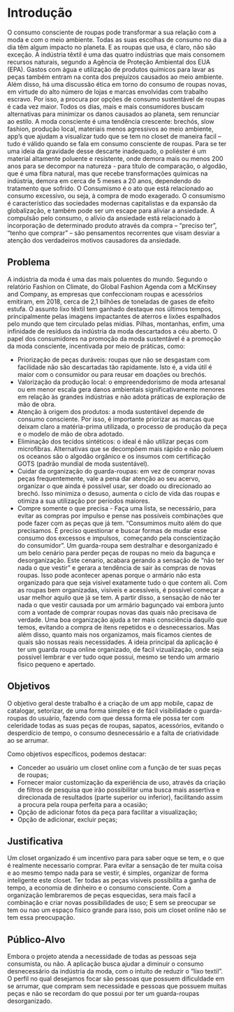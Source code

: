 # Introdução

  O consumo consciente de roupas pode transformar a sua relação com a moda e com o meio ambiente. Todas as suas escolhas de consumo no dia a dia têm algum impacto no planeta. E as roupas que usa, é claro, não são exceção.
  A indústria têxtil é uma das quatro indústrias que mais consomem recursos naturais, segundo a Agência de Proteção Ambiental dos EUA (EPA). Gastos com água e utilização de produtos químicos para lavar as peças também entram na conta dos prejuízos causados ao meio ambiente. Além disso, há uma discussão ética em torno do consumo de roupas novas, em virtude do alto número de lojas e marcas envolvidas com trabalho escravo.
  Por isso, a procura por opções de consumo sustentável de roupas é cada vez maior. Todos os dias, mais e mais consumidores buscam alternativas para minimizar os danos causados ao planeta, sem renunciar ao estilo. A moda consciente é uma tendência crescente: brechós, slow fashion, produção local, materiais menos agressivos ao meio ambiente, app’s que ajudam a visualizar tudo que se tem no closet de maneira facil – tudo é válido quando se fala em consumo consciente de roupas.
  Para se ter uma ideia da gravidade desse descarte inadequado, o poliéster é um material altamente poluente e resistente, onde demora mais ou menos 200 anos para se decompor na natureza - para título de comparação, o algodão, que é uma fibra natural, mas que recebe transformações químicas na indústria, demora em cerca de 5 meses a 20 anos, dependendo do tratamento que sofrido.
  O Consumismo é o ato que está relacionado ao consumo excessivo, ou seja, à compra de modo exagerado. O consumismo é característico das sociedades modernas capitalistas e da expansão da globalização, e também pode ser um escape para aliviar a ansiedade.
  A compulsão pelo consumo, o alívio da ansiedade está relacionado à incorporação de determinado produto através da compra – “preciso ter”, “tenho que comprar” – são pensamentos recorrentes que visam desviar a atenção dos verdadeiros motivos causadores da ansiedade.


## Problema
   A indústria da moda é uma das mais poluentes do mundo. Segundo o relatório Fashion on Climate, do Global Fashion Agenda com a McKinsey and Company, as empresas que confeccionam roupas e acessórios emitiram, em 2018, cerca de 2,1 bilhões de toneladas de gases de efeito estufa.
   O assunto lixo têxtil tem ganhado destaque nos últimos tempos, principalmente pelas imagens impactantes de aterros e lixões espalhados pelo mundo que tem circulado pelas mídias. Pilhas, montanhas, enfim, uma infinidade de resíduos da indústria da moda descartados a céu aberto. 
   O papel dos consumidores na promoção da moda sustentável é a promoção da moda consciente, incentivada por meio de práticas, como:
* Priorização de peças duráveis: roupas que não se desgastam com facilidade não são descartadas tão rapidamente. Isto é, a vida útil é maior com o consumidor ou para reusar em doações ou brechós.
* Valorização da produção local: o empreendedorismo de moda artesanal ou em menor escala gera danos ambientais significativamente menores em relação às grandes indústrias e não adota práticas de exploração de mão de obra.
* Atenção à origem dos produtos: a moda sustentável depende de consumo consciente. Por isso, é importante priorizar as marcas que deixam claro a matéria-prima utilizada, o processo de produção da peça e o modelo de mão de obra adotado.
* Eliminação dos tecidos sintéticos: o ideal é não utilizar peças com microfibras. Alternativas que se decompõem mais rápido e não poluem os oceanos são o algodão orgânico e os insumos com certificação GOTS (padrão mundial de moda sustentável).
* Cuidar da organização do guarda-roupas: em vez de comprar novas peças frequentemente, vale a pena dar atenção ao seu acervo, organizar o que ainda é possível usar, ser doado ou direcionado ao brechó. Isso minimiza o desuso, aumenta o ciclo de vida das roupas e otimiza a sua utilização por períodos maiores.
* Compre somente o que precisa - Faça uma lista, se necessário, para evitar as compras por impulso e pense nas possíveis combinações que pode fazer com as peças que já tem. “Consumimos muito além do que precisamos. É preciso questionar e buscar formas de mudar esse consumo dos excessos e impulsos,  começando pela conscientização do consumidor”.
  Um guarda-roupa sem destralhar e desorganizado é um belo cenário para perder peças de roupas no meio da bagunça e desorganização. Este cenario, acabara gerando a sensação de “não ter nada o que vestir” e gerara a tendência de sair às compras de novas roupas. Isso pode acontecer apenas porque o armário não esta organizado para que seja visivel exatamente tudo o que contem ali. Com as roupas bem organizadas, visíveis e acessíveis, é possivel começar a usar melhor aquilo que já se tem. A partir disso, a sensação de não ter nada o que vestir causada por um armário bagunçado vai embora junto com a vontade de comprar roupas novas das quais não precisava de verdade. Uma boa organização ajuda a ter mais consciência daquilo que temos, evitando a compra de itens repetidos e o desnecessarios. Mas além disso, quanto mais nos organizamos, mais ficamos cientes de quais são nossas reais necessidades.
  A ideia principal da aplicação é ter um guarda roupa online organizado, de facil vizualização, onde seja possivel lembrar e ver tudo oque possui, mesmo se tendo um armario fisico pequeno e apertado.

## Objetivos

  O objetivo geral deste trabalho é a criação de um app mobile, capaz de catalogar, setorizar, de uma forma simples e de fácil visibilidade o guarda-roupas do usuário, fazendo com que dessa forma ele possa ter com celeridade todas as suas peças de roupas, sapatos, acessórios, evitando o desperdício de tempo, o consumo desnecessário e a falta de criatividade ao se arrumar. 

Como objetivos específicos, podemos destacar:
- Conceder ao usuário um closet online com a função de ter suas peças de roupas;
- Fornecer maior customização da experiência de uso, através da criação de filtros de pesquisa que irão possibilitar uma busca mais assertiva e direcionada de resultados (parte superior ou inferior), facilitando assim a procura pela roupa perfeita para a ocasião;
- Opção de adicionar fotos da peça para facilitar a visualização;
- Opção de adicionar, excluir peças;


## Justificativa

  Um closet organizado é um incentivo para para saber oque se tem, e o que é realmente necessario comprar. Para evitar a sensação de ter muita coisa e ao mesmo tempo nada para se vestir, é simples, organizar de forma inteligente este closet. Ter todas as peças visiveis possibilita a ganha de tempo, a economia de dinheiro e o consumo consciente. Com a organização lembraremos de peças esquecidas, sera mais facil a combinação e criar novas possibilidades de uso; E sem se preocupar se tem ou nao um espaço fisico grande para isso, pois um closet online não se tem essa preocupação.

## Público-Alvo

  Embora o projeto atenda a necessidade de todas as pessoas seja consumista, ou não. A aplicação busca ajudar a diminuir o consumo desnecessário da indústria da moda, com o intuito de reduzir o “lixo textil”. O perfil no qual desejamos focar são pessoas que possuem dificuldade em se arrumar, que compram sem necessidade e pessoas que possuem muitas peças e não se recordam do que possui por ter um guarda-roupas desorganizado. 

